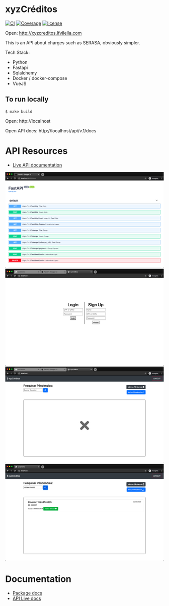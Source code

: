 # xyzCréditos

[![CI](https://github.com/lfvilella/fastapi-fullstack/workflows/CI/badge.svg?event=push)](https://github.com/lfvilella/fastapi-fullstack/actions?query=event%3Apush+branch%3Amaster+workflow%3ACI)
[![Coverage](https://codecov.io/gh/lfvilella/fastapi-fullstack/branch/master/graph/badge.svg)](https://codecov.io/gh/lfvilella/fastapi-fullstack)
[![license](https://img.shields.io/github/license/lfvilella/fastapi-fullstack.svg)](https://github.com/lfvilella/fastapi-fullstack/blob/master/LICENSE)


Open: http://xyzcreditos.lfvilella.com

This is an API about charges such as SERASA, obviously simpler.

Tech Stack:
- Python
- Fastapi
- Sqlalchemy
- Docker / docker-compose
- VueJS

## To run locally
```
$ make build
```

Open: http://localhost

Open API docs: http://localhost/api/v.1/docs

# API Resources

 - [Live API documentation](http://xyzcreditos.lfvilella.com/api/v.1/docs)

![alt text](./docs/img/api_page.png?raw=true)
![alt text](./docs/img/login_page.png?raw=true)
![alt text](./docs/img/raw_frontend.png?raw=true)
![alt text](./docs/img/searching_charge.png?raw=true)


# Documentation

  - [Package docs](https://lfvilella.github.io/xyzCredito-CCT/)
  - [API Live docs](http://xyzcreditos.lfvilella.com/api/v.1/docs)
